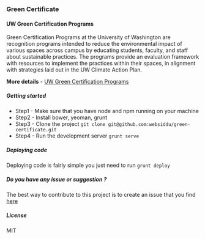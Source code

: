### Green Certificate

#### UW Green Certification Programs

Green Certification Programs at the University of Washington are recognition programs intended to reduce the environmental impact of various spaces across campus by educating students, faculty, and staff about sustainable practices. The programs provide an evaluation framework with resources to implement the practices within their spaces, in alignment with strategies laid out in the UW Climate Action Plan.

**More details** - [UW Green Certification Programs](http://green.uw.edu/green-certification)

##### Getting started

- Step1 - Make sure that you have node and npm running on your machine
- Step2 - Install bower, yeoman, grunt
- Step3 - Clone the project `git clone git@github.com:websiddu/green-certificate.git`
- Step4 - Run the development server `grunt serve`


##### Deploying code

Deploying code is fairly simple you just need to run `grunt deploy`

##### Do you have any issue or suggestion ?

The best way to contribute to this project is to create an issue that you find [here](https://github.com/websiddu/green-certificate/issues)

##### License

MIT

